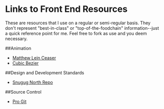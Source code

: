 Links to Front End Resources
============================

These are resources that I use on a regular or semi-regular basis. They don't represent "best-in-class" or "top-of-the-foodchain" information--just a quick reference point for me. Feel free to fork as use and you deem necessary.

##Animation

* [Matthew Lein Ceaser](http://matthewlein.com/ceaser/)
* [Cubic Bezier](http://cubic-bezier.com/)

##Design and Development Standards

* [Snugug North Repo](https://github.com/Snugug/north)

##Source Control

* [Pro Git](http://git-scm.com/book)